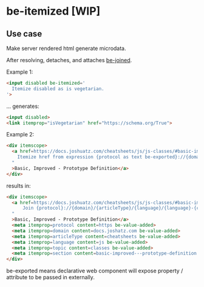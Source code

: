 # be-itemized [WIP]

## Use case

Make server rendered html generate microdata.

After resolving, detaches, and attaches [be-joined](https://github.com/bahrus/be-joined).

Example 1:

```html
<input disabled be-itemized='
  Itemize disabled as is vegetarian.
'>
```

... generates:

```html
<input disabled>
<link itemprop="isVegetarian" href="https://schema.org/True">
```



Example 2:

```html
<div itemscope>
  <a href=https://docs.joshuatz.com/cheatsheets/js/js-classes/#basic-improved---prototype-definition be-itemized="
    Itemize href from expression {protocol as text be-exported}://{domain}/{articleType}/{language}/{language}-{classes}/#{section}.
  "
  >Basic, Improved - Prototype Definition</a>
</div>
```

results in:

```html
<div itemscope>
  <a href=https://docs.joshuatz.com/cheatsheets/js/js-classes/#basic-improved---prototype-definition be-joined="
      Join {protocol}://{domain}/{articleType}/{language}/{language}-{classes}/#{section} as href.
  "
  >Basic, Improved - Prototype Definition</a>
  <meta itemprop=protocol content=https be-value-added>
  <meta itemprop=domain content=docs.joshatz.com be-value-added>
  <meta itemprop=articleType content=cheatsheets be-value-added>
  <meta itemprop=language content=js be-value-added>
  <meta itemprop=topic content=classes be-value-added>
  <meta itemprop=section content=basic-improved---prototype-definition be-value-added>
</div>
```

be-exported means declarative web component will expose property / attribute to be passed in externally.




